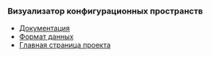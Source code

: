 ### Визуализатор конфигурационных пространств

* [Документация](../docs/visualizer.md)
* [Формат данных](../docs/formats.md)
* [Главная страница проекта](https://github.com/vvoZokk/c-space-processing)
